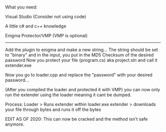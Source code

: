 What you need:

Visual Studio (Consider not using code)

A little c# and c++ knowledge

Enigma Protector/VMP (VMP is optional)


----------------------------
 
 Add the plugin to enigma and make a new string...
 The string should be set to "binary" and in the input, you put in the MD5 Checksum of the desired password
 Now you protect your file (program.cs) aka project.sln and call it extender.exe
 
 Now you go to loader.cpp and replace the "password" with your desired password...
 
 (After you compiled the loader and protected it with VMP) you can now only run the extender using the loader meaning it cant be dumped.
 
 
 
 
 Process:
Loader > Runs extender within loader.exe
extender > downloads your file through bytes and runs it off the bytes


EDIT AS OF 2020:
This can now be cracked and the method isn't safe anymore.
